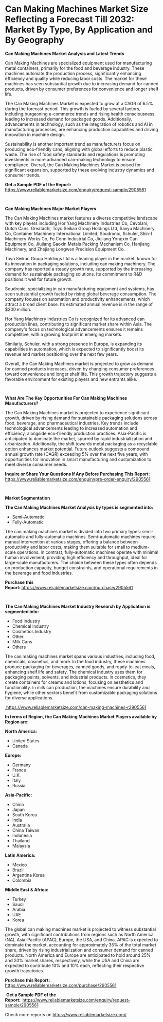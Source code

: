 <p><h1>Can Making Machines Market Size Reflecting a Forecast Till 2032: Market By Type, By Application and By Geography</h1></p><p><strong>Can Making Machines Market Analysis and Latest Trends</strong></p>
<p><p>Can Making Machines are specialized equipment used for manufacturing metal containers, primarily for the food and beverage industry. These machines automate the production process, significantly enhancing efficiency and quality while reducing labor costs. The market for these machines has seen substantial growth due to increasing demand for canned products, driven by consumer preferences for convenience and longer shelf life.</p><p>The Can Making Machines Market is expected to grow at a CAGR of 6.5% during the forecast period. This growth is fueled by several factors, including burgeoning e-commerce trends and rising health consciousness, leading to increased demand for packaged goods. Additionally, advancements in technology, such as the integration of robotics and AI in manufacturing processes, are enhancing production capabilities and driving innovation in machine design.</p><p>Sustainability is another important trend as manufacturers focus on producing eco-friendly cans, aligning with global efforts to reduce plastic waste. The rise of food safety standards and regulations is prompting investments in more advanced can-making technology to ensure compliance. Overall, the Can Making Machines Market is poised for significant expansion, supported by these evolving industry dynamics and consumer trends.</p></p>
<p><strong>Get a Sample PDF of the Report:&nbsp;</strong> <a href="https://www.reliablemarketsize.com/enquiry/request-sample/2905561?utm_campaign=2300&utm_medium=2&utm_source=Github&utm_content=ia&utm_term=12032025&utm_id=can-making-machines">https://www.reliablemarketsize.com/enquiry/request-sample/2905561</a></p>
<p>&nbsp;</p>
<p><strong>Can Making Machines Major Market Players</strong></p>
<p><p>The Can Making Machines market features a diverse competitive landscape with key players including Hor Yang Machinery Industries Co, Cevolani, Dutch Cans, Greatachi, Toyo Seikan Group Holdings Ltd, Sanyu Machinery Co, Container Machinery International Limited, Soudronic, Schuler, Shin-I Machinery Works Co, Fo Conn Industrial Co, Jiujiang Yongxin Can Equipment Co, Jiujiang Gaoxin Metals Packing Mechanism Co, Hanjiang Machinery, and Zhejiang Longwen Precision Equipment Co.</p><p>Toyo Seikan Group Holdings Ltd is a leading player in the market, known for its innovation in packaging solutions, including can making machinery. The company has reported a steady growth rate, supported by the increasing demand for sustainable packaging solutions. Its commitment to R&D positions it well for future growth.</p><p>Soudronic, specializing in can manufacturing equipment and systems, has seen substantial growth fueled by rising global beverage consumption. The company focuses on automation and productivity enhancements, which attract a broad client base. Its estimated annual revenue is in the range of $200 million.</p><p>Hor Yang Machinery Industries Co is recognized for its advanced can production lines, contributing to significant market share within Asia. The company's focus on technological advancements ensures it remains competitive, with a growing footprint in emerging markets.</p><p>Similarly, Schuler, with a strong presence in Europe, is expanding its capabilities in automation, which is expected to significantly boost its revenue and market positioning over the next few years.</p><p>Overall, the Can Making Machines market is projected to grow as demand for canned products increases, driven by changing consumer preferences toward convenience and longer shelf life. This growth trajectory suggests a favorable environment for existing players and new entrants alike.</p></p>
<p>&nbsp;</p>
<p><strong>What Are The Key Opportunities For Can Making Machines Manufacturers?</strong></p>
<p><p>The Can Making Machines market is projected to experience significant growth, driven by rising demand for sustainable packaging solutions across food, beverage, and pharmaceutical industries. Key trends include technological advancements leading to increased automation and efficiency, alongside eco-friendly production practices. Asia-Pacific is anticipated to dominate the market, spurred by rapid industrialization and urbanization. Additionally, the shift towards metal packaging as a recyclable option enhances market potential. Future outlook suggests a compound annual growth rate (CAGR) exceeding 5% over the next five years, with opportunities for innovation in smart manufacturing and customization to meet diverse consumer needs.</p></p>
<p><strong>Inquire or Share Your Questions If Any Before Purchasing This Report:</strong> <a href="https://www.reliablemarketsize.com/enquiry/pre-order-enquiry/2905561?utm_campaign=2300&utm_medium=2&utm_source=Github&utm_content=ia&utm_term=12032025&utm_id=can-making-machines">https://www.reliablemarketsize.com/enquiry/pre-order-enquiry/2905561</a></p>
<p>&nbsp;</p>
<p><strong>Market Segmentation</strong></p>
<p><strong>The Can Making Machines Market Analysis by types is segmented into:</strong></p>
<p><ul><li>Semi-Automatic</li><li>Fully-Automatic</li></ul></p>
<p><p>The can making machines market is divided into two primary types: semi-automatic and fully-automatic machines. Semi-automatic machines require manual intervention at various stages, offering a balance between productivity and labor costs, making them suitable for small to medium-scale operations. In contrast, fully-automatic machines operate with minimal human involvement, providing high efficiency and throughput, ideal for large-scale manufacturers. The choice between these types often depends on production capacity, budget constraints, and operational requirements in the beverage and food industries.</p></p>
<p><strong>Purchase this Report:&nbsp;</strong><a href="https://www.reliablemarketsize.com/purchase/2905561?utm_campaign=2300&utm_medium=2&utm_source=Github&utm_content=ia&utm_term=12032025&utm_id=can-making-machines">https://www.reliablemarketsize.com/purchase/2905561</a></p>
<p>&nbsp;</p>
<p><strong>The Can Making Machines Market Industry Research by Application is segmented into:</strong></p>
<p><ul><li>Food Industry</li><li>Chemical Industry</li><li>Cosmetics Industry</li><li>Other</li><li>Milk Cans</li><li>Others</li></ul></p>
<p><p>The can making machines market spans various industries, including food, chemicals, cosmetics, and more. In the food industry, these machines produce packaging for beverages, canned goods, and ready-to-eat meals, enhancing shelf life and safety. The chemical industry uses them for packaging paints, solvents, and industrial products. In cosmetics, they create containers for creams and lotions, focusing on aesthetics and functionality. In milk can production, the machines ensure durability and hygiene, while other sectors benefit from customizable packaging solutions for diverse applications.</p></p>
<p><a href="https://www.reliablemarketsize.com/can-making-machines-r2905561?utm_campaign=2300&utm_medium=2&utm_source=Github&utm_content=ia&utm_term=12032025&utm_id=can-making-machines">&nbsp;https://www.reliablemarketsize.com/can-making-machines-r2905561</a></p>
<p><strong>In terms of Region, the Can Making Machines Market Players available by Region are:</strong></p>
<p>
    <p> <strong> North America: </strong>
        <ul>
            <li>United States</li>
            <li>Canada</li>
        </ul>
        </p> 
    <p> <strong> Europe: </strong>
        <ul>
            <li>Germany</li>
            <li>France</li>
            <li>U.K.</li>
            <li>Italy</li>
            <li>Russia</li>
        </ul>
        </p> 
    <p> <strong> Asia-Pacific: </strong>
        <ul>
            <li>China</li>
            <li>Japan</li>
            <li>South Korea</li>
            <li>India</li>
            <li>Australia</li>
            <li>China Taiwan</li>
            <li>Indonesia</li>
            <li>Thailand</li>
            <li>Malaysia</li>
        </ul>
        </p> 
    <p> <strong> Latin America: </strong>
        <ul>
            <li>Mexico</li>
            <li>Brazil</li>
            <li>Argentina Korea</li>
            <li>Colombia</li>
        </ul>
        </p> 
    <p> <strong> Middle East & Africa: </strong>
        <ul>
            <li>Turkey</li>
            <li>Saudi</li>
            <li>Arabia</li>
            <li>UAE</li>
            <li>Korea</li>
        </ul>
    </p>
    </p>
<p><p>The global can making machines market is projected to witness substantial growth, with significant contributions from regions such as North America (NA), Asia-Pacific (APAC), Europe, the USA, and China. APAC is expected to dominate the market, accounting for approximately 35% of the total market share, driven by rising industrialization and consumer demand for canned products. North America and Europe are anticipated to hold around 25% and 20% market shares, respectively, while the USA and China are expected to contribute 10% and 10% each, reflecting their respective growth trajectories.</p></p>
<p><strong>Purchase this Report: </strong><a href="https://www.reliablemarketsize.com/purchase/2905561?utm_campaign=2300&utm_medium=2&utm_source=Github&utm_content=ia&utm_term=12032025&utm_id=can-making-machines">https://www.reliablemarketsize.com/purchase/2905561</a></p>
<p>&nbsp;<strong>Get a Sample PDF of the Report:&nbsp;&nbsp;</strong><a href="https://www.reliablemarketsize.com/enquiry/request-sample/2905561?utm_campaign=2300&utm_medium=2&utm_source=Github&utm_content=ia&utm_term=12032025&utm_id=can-making-machines">https://www.reliablemarketsize.com/enquiry/request-sample/2905561</a></p>
<p><strong></strong></p>
<p>Check more reports on <a href="https://www.reliablemarketsize.com/?utm_campaign=2300&utm_medium=2&utm_source=Github&utm_content=ia&utm_term=12032025&utm_id=can-making-machines">https://www.reliablemarketsize.com/</a></p>